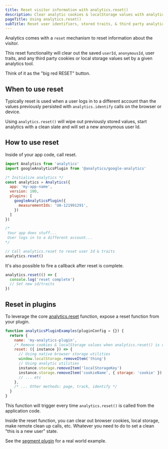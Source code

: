 ```yaml
---
title: Reset visitor information with analytics.reset()
description: Clear analytic cookies & localStorage values with analytics.reset()
pageTitle: Using analytics.reset()
subTitle: Reset user identifiers, stored traits, & third party analytic cookies
---
```


Analytics comes with a `reset` mechanism to reset information about the visitor.

This reset functionality will clear out the saved `userId`, `anonymousId`, user traits, and any third party cookies or local storage values set by a given analytics tool.

Think of it as the "big red RESET" button.

## When to use reset

Typically reset is used when a user logs in to a different account than the values previously persisted with `analytics.identify` calls on the browser or device.

Using `analytics.reset()` will wipe out previously stored values, start analytics with a clean slate and will set a new anonymous user Id.

## How to use reset

Inside of your app code, call reset.

```js
import Analytics from 'analytics'
import googleAnalyticsPlugin from '@analytics/google-analytics'

/* Initialize analytics */
const analytics = Analytics({
  app: 'my-app-name',
  version: 100,
  plugins: [
    googleAnalyticsPlugin({
      measurementIds: 'UA-121991291',
    })
  ]
})

/*
 Your app does stuff...
 User logs in to a different account...
*/

// Call analytics.reset to reset user Id & traits
analytics.reset()
```

It's also possible to fire a callback after reset is complete.

```js
analytics.reset(() => {
  console.log('reset complete')
  // Set new id/traits
})
```

## Reset in plugins

To leverage the core [analytics.reset](https://getanalytics.io/api/#analyticsreset) function, expose a reset function from your plugin.

```js
function analyticsPluginExamples(pluginConfig = {}) {
  return {
    name: 'my-analytics-plugin',
    /* Remove cookies & localStorage values when analytics.reset() is called */
    reset: ({ instance }) => {
      // Using native browser storage utilities
      window.localStorage.removeItem('thing')
      // Using analytic utilities
      instance.storage.removeItem('localStorageKey')
      instance.storage.removeItem('cookieName', { storage: 'cookie' })
      // ... etc
    },
    /* ... Other methods: page, track, identify */
  }
}
```

This function will trigger every time `analytics.reset()` is called from the application code.

Inside the reset function, you can clear out browser cookies, local storage, make remote clean up calls, etc. Whatever you need to do to set a clean "this is a new user" state.

See the [segment plugin](https://github.com/DavidWells/analytics/blob/85c7feecfd9f7b50eb88216029fc69e1ca0e3f21/packages/analytics-plugin-segment/src/browser.js#L70-L75) for a real world example.
